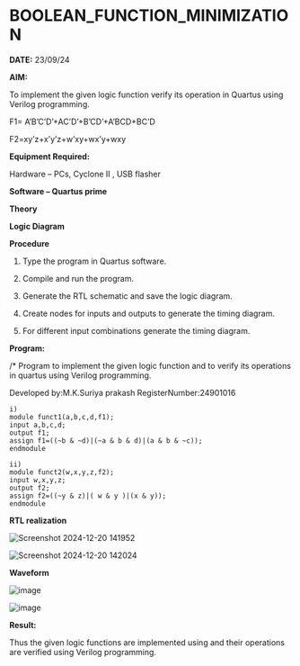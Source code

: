 # BOOLEAN_FUNCTION_MINIMIZATION
**DATE:**  23/09/24




**AIM:**

To implement the given logic function verify its operation in Quartus using Verilog programming.

F1= A’B’C’D’+AC’D’+B’CD’+A’BCD+BC’D 

F2=xy’z+x’y’z+w’xy+wx’y+wxy

**Equipment Required:**

Hardware – PCs, Cyclone II , USB flasher

**Software – Quartus prime**

**Theory**

**Logic Diagram**

**Procedure**

1.	Type the program in Quartus software.

2.	Compile and run the program.

3.	Generate the RTL schematic and save the logic diagram.

4.	Create nodes for inputs and outputs to generate the timing diagram.

5.	For different input combinations generate the timing diagram.


**Program:**

/* Program to implement the given logic function and to verify its operations in quartus using Verilog programming. 

Developed by:M.K.Suriya prakash  RegisterNumber:24901016
```
i)
module funct1(a,b,c,d,f1);
input a,b,c,d;
output f1;
assign f1=((~b & ~d)|(~a & b & d)|(a & b & ~c));
endmodule

ii)
module funct2(w,x,y,z,f2);
input w,x,y,z;
output f2;
assign f2=((~y & z)|( w & y )|(x & y));
endmodule

```
**RTL realization**




![Screenshot 2024-12-20 141952](https://github.com/user-attachments/assets/11430fa3-a55e-4de4-a507-02f7005b742b)


![Screenshot 2024-12-20 142024](https://github.com/user-attachments/assets/c21dd2a8-1512-41b0-b57f-b23099dd4eb0)










**Waveform**





![image](https://github.com/user-attachments/assets/1ec2c831-8e6c-4048-91e6-462644610a3d)

![image](https://github.com/user-attachments/assets/e7c96db3-c094-4d33-9981-98230359f2a5)


**Result:**

Thus the given logic functions are implemented using and their operations are verified using Verilog programming.

